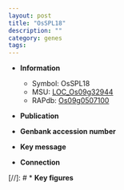 ```yaml
---
layout: post
title: "OsSPL18"
description: ""
category: genes
tags: 
---
```


* **Information**  
    + Symbol: OsSPL18  
    + MSU: [LOC_Os09g32944](http://rice.uga.edu/cgi-bin/ORF_infopage.cgi?orf=LOC_Os09g32944)  
    + RAPdb: [Os09g0507100](http://rapdb.dna.affrc.go.jp/viewer/gbrowse_details/irgsp1?name=Os09g0507100)  

* **Publication**  

* **Genbank accession number**  

* **Key message**  

* **Connection**  

[//]: # * **Key figures**  


